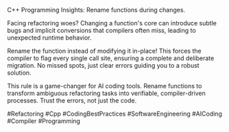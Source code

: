 C++ Programming Insights: Rename functions during changes.

Facing refactoring woes? Changing a function's core can introduce subtle bugs and implicit conversions that compilers often miss, leading to unexpected runtime behavior.

Rename the function instead of modifying it in-place! This forces the compiler to flag every single call site, ensuring a complete and deliberate migration. No missed spots, just clear errors guiding you to a robust solution.

This rule is a game-changer for AI coding tools. Rename functions to transform ambiguous refactoring tasks into verifiable, compiler-driven processes. Trust the errors, not just the code.

#Refactoring #Cpp #CodingBestPractices #SoftwareEngineering #AICoding #Compiler #Programming